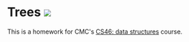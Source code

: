 # Trees ![](https://api.travis-ci.com/cmorris21/trees.svg?branch=master)

This is a homework for CMC's [CS46: data structures](https://github.com/mikeizbicki/cmc-csci046/tree/master/hw11) course.
